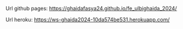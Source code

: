 Url github pages: 
https://ghaidafasya24.github.io/fe_ulbighaida_2024/

Url heroku:
 https://ws-ghaida2024-10da574be531.herokuapp.com/